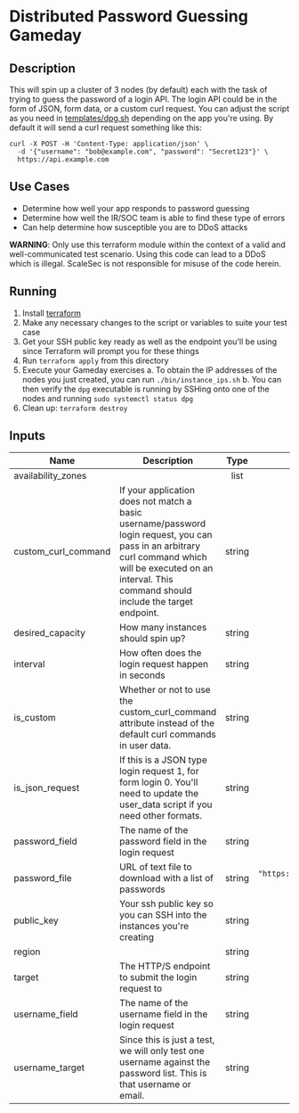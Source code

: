 # Distributed Password Guessing Gameday

## Description
This will spin up a cluster of 3 nodes (by default) each with the task of trying to guess the password of a login API. The login API could be in the form of JSON, form data, or a custom curl request. You can adjust the script as you need in [templates/dpg.sh](templates/dpg.sh) depending on the app you're using. By default it will send a curl request something like this:

```
curl -X POST -H 'Content-Type: application/json' \
  -d '{"username": "bob@example.com", "password": "Secret123"}' \
  https://api.example.com
```

## Use Cases

* Determine how well your app responds to password guessing
* Determine how well the IR/SOC team is able to find these type of errors
* Can help determine how susceptible you are to DDoS attacks

**WARNING**: Only use this terraform module within the context of a valid and well-communicated test scenario. Using this code can lead to a DDoS which is illegal. ScaleSec is not responsible for misuse of the code herein.

## Running

1. Install [terraform](https://terraform.io/downloads.html)
2. Make any necessary changes to the script or variables to suite your test case
3. Get your SSH public key ready as well as the endpoint you'll be using since Terraform will prompt you for these things
4. Run `terraform apply` from this directory
5. Execute your Gameday exercises
  a. To obtain the IP addresses of the nodes you just created, you can run `./bin/instance_ips.sh`
  b. You can then verify the `dpg` executable is running by SSHing onto one of the nodes and running `sudo systemctl status dpg`
6. Clean up: `terraform destroy`

## Inputs

| Name | Description | Type | Default | Required |
|------|-------------|:----:|:-----:|:-----:|
| availability\_zones |  | list | `["a", "b", "c"]` | no |
| custom\_curl\_command | If your application does not match a basic username/password login request, you can pass in an arbitrary curl command which will be executed on an interval. This command should include the target endpoint. | string | `""` | no |
| desired\_capacity | How many instances should spin up? | string | `"3"` | no |
| interval | How often does the login request happen in seconds | string | `"10"` | no |
| is\_custom | Whether or not to use the custom_curl_command attribute instead of the default curl commands in user data. | string | `""` | no |
| is\_json\_request | If this is a JSON type login request 1, for form login 0. You'll need to update the user_data script if you need other formats. | string | `"true"` | no |
| password\_field | The name of the password field in the login request | string | `"password"` | no |
| password\_file | URL of text file to download with a list of passwords | string | `"https://raw.githubusercontent.com/danielmiessler/SecLists/master/Passwords/Common-Credentials/10-million-password-list-top-1000000.txt"` | no |
| public\_key | Your ssh public key so you can SSH into the instances you're creating | string | n/a | yes |
| region |  | string | `"us-west-2"` | no |
| target | The HTTP/S endpoint to submit the login request to | string | n/a | yes |
| username\_field | The name of the username field in the login request | string | `"username"` | no |
| username\_target | Since this is just a test, we will only test one username against the password list. This is that username or email. | string | `"bob@example.com"` | no |
